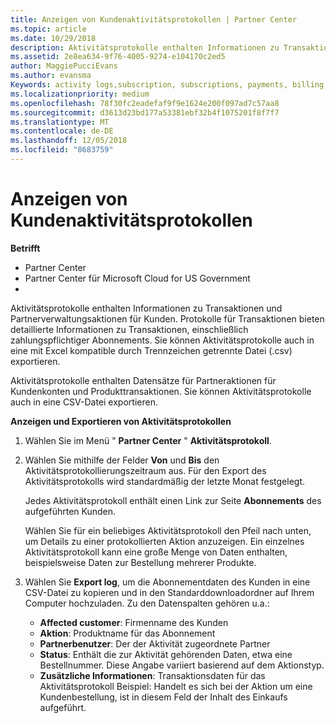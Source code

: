```yaml
---
title: Anzeigen von Kundenaktivitätsprotokollen | Partner Center
ms.topic: article
ms.date: 10/29/2018
description: Aktivitätsprotokolle enthalten Informationen zu Transaktionen und Partnerverwaltungsaktionen für Kunden.
ms.assetid: 2e8ea634-9f76-4005-9274-e104170c2ed5
author: MaggiePucciEvans
ms.author: evansma
Keywords: activity logs,subscription, subscriptions, payments, billing, transactions
ms.localizationpriority: medium
ms.openlocfilehash: 78f30fc2eadefaf9f9e1624e200f097ad7c57aa8
ms.sourcegitcommit: d3613d23bd177a53381ebf32b4f1075201f8f7f7
ms.translationtype: MT
ms.contentlocale: de-DE
ms.lasthandoff: 12/05/2018
ms.locfileid: "8683759"
---
```

# <a name="view-customer-activity-logs"></a>Anzeigen von Kundenaktivitätsprotokollen

**Betrifft**

-  Partner Center
-  Partner Center für Microsoft Cloud for US Government
-  


Aktivitätsprotokolle enthalten Informationen zu Transaktionen und Partnerverwaltungsaktionen für Kunden. Protokolle für Transaktionen bieten detaillierte Informationen zu Transaktionen, einschließlich zahlungspflichtiger Abonnements. Sie können Aktivitätsprotokolle auch in eine mit Excel kompatible durch Trennzeichen getrennte Datei (.csv) exportieren.

Aktivitätsprotokolle enthalten Datensätze für Partneraktionen für Kundenkonten und Produkttransaktionen. Sie können Aktivitätsprotokolle auch in eine CSV-Datei exportieren.

**Anzeigen und Exportieren von Aktivitätsprotokollen**

1.  Wählen Sie im Menü " **Partner Center** " **Aktivitätsprotokoll**.
2.  Wählen Sie mithilfe der Felder **Von** und **Bis** den Aktivitätsprotokollierungszeitraum aus. Für den Export des Aktivitätsprotokolls wird standardmäßig der letzte Monat festgelegt.

    Jedes Aktivitätsprotokoll enthält einen Link zur Seite **Abonnements** des aufgeführten Kunden.

    Wählen Sie für ein beliebiges Aktivitätsprotokoll den Pfeil nach unten, um Details zu einer protokollierten Aktion anzuzeigen. Ein einzelnes Aktivitätsprotokoll kann eine große Menge von Daten enthalten, beispielsweise Daten zur Bestellung mehrerer Produkte.

3.  Wählen Sie **Export log**, um die Abonnementdaten des Kunden in eine CSV-Datei zu kopieren und in den Standarddownloadordner auf Ihrem Computer hochzuladen. Zu den Datenspalten gehören u.a.:
    -   **Affected customer**: Firmenname des Kunden
    -   **Aktion**: Produktname für das Abonnement
    -   **Partnerbenutzer**: Der der Aktivität zugeordnete Partner
    -   **Status**: Enthält die zur Aktivität gehörenden Daten, etwa eine Bestellnummer. Diese Angabe variiert basierend auf dem Aktionstyp.
    -   **Zusätzliche Informationen**: Transaktionsdaten für das Aktivitätsprotokoll Beispiel: Handelt es sich bei der Aktion um eine Kundenbestellung, ist in diesem Feld der Inhalt des Einkaufs aufgeführt.

 

 



